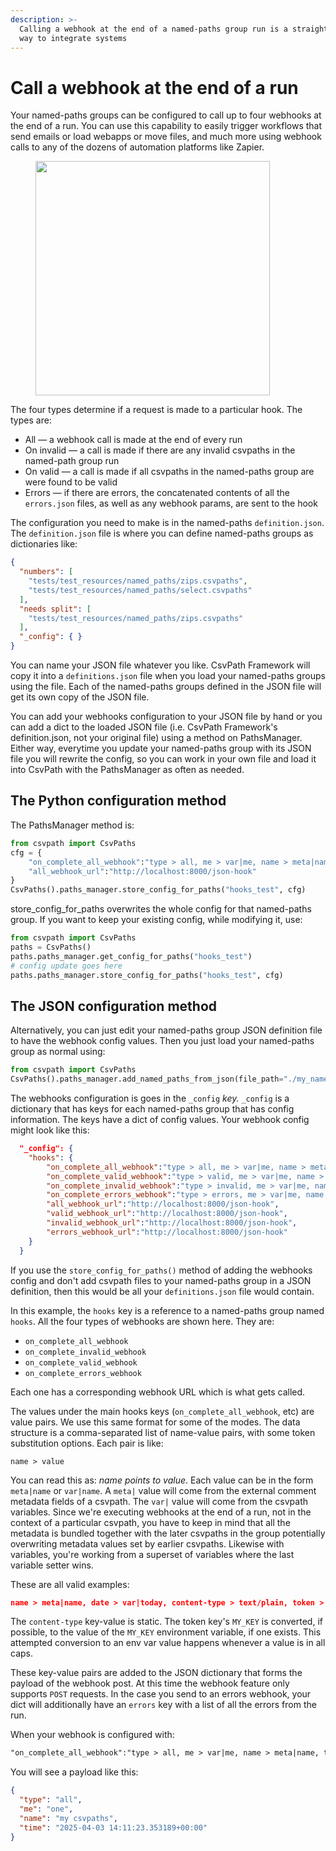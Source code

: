 ```yaml
---
description: >-
  Calling a webhook at the end of a named-paths group run is a straightforward
  way to integrate systems
---
```


# Call a webhook at the end of a run

Your named-paths groups can be configured to call up to four webhooks at the end of a run. You can use this capability to easily trigger workflows that send emails or load webapps or move files, and much more using webhook calls to any of the dozens of automation platforms like Zapier.

<figure><img src="../../.gitbook/assets/Screenshot 2025-04-03 at 2.06.23 PM.png" alt="" width="375"><figcaption></figcaption></figure>

The four types determine if a request is made to a particular hook. The types are:&#x20;

* All — a webhook call is made at the end of every run
* On invalid — a call is made if there are any invalid csvpaths in the named-path group run
* On valid — a call is made if all csvpaths in the named-paths group are were found to be valid
* Errors — if there are errors, the concatenated contents of all the `errors.json` files, as well as any webhook params, are sent to the hook

The configuration you need to make is in the named-paths `definition.json`. The `definition.json` file is where you can define named-paths groups as dictionaries like:&#x20;

```json
{
  "numbers": [
    "tests/test_resources/named_paths/zips.csvpaths",
    "tests/test_resources/named_paths/select.csvpaths"
  ],
  "needs split": [
    "tests/test_resources/named_paths/zips.csvpaths"
  ],
  "_config": { }
}
```

You can name your JSON file whatever you like. CsvPath Framework will copy it into a `definitions.json` file when you load your named-paths groups using the file. Each of the named-paths groups defined in the JSON file will get its own copy of the JSON file.&#x20;

You can add your webhooks configuration to your JSON file by hand or you can add a dict to the loaded JSON file (i.e. CsvPath Framework's definition.json, not your original file) using a method on PathsManager. Either way, everytime you update your named-paths group with its JSON file you will rewrite the config, so you can work in your own file and load it into CsvPath with the PathsManager as often as needed.

## The Python configuration method

The PathsManager method is:&#x20;

```python
from csvpath import CsvPaths
cfg = {
    "on_complete_all_webhook":"type > all, me > var|me, name > meta|name, time > var|now"
    "all_webhook_url":"http://localhost:8000/json-hook"
}
CsvPaths().paths_manager.store_config_for_paths("hooks_test", cfg)
```

store\_config\_for\_paths overwrites the whole config for that named-paths group. If you want to keep your existing config, while modifying it, use:&#x20;

```python
from csvpath import CsvPaths
paths = CsvPaths()
paths.paths_manager.get_config_for_paths("hooks_test")
# config update goes here
paths.paths_manager.store_config_for_paths("hooks_test", cfg)
```

## The JSON configuration method

Alternatively, you can just edit your named-paths group JSON definition file to have the webhook config values. Then you just load your named-paths group as normal using:

```python
from csvpath import CsvPaths
CsvPaths().paths_manager.add_named_paths_from_json(file_path="./my_named_paths.json")
```

The webhooks configuration is goes in the `_config` _key._ `_config` is a dictionary that has keys for each named-paths group that has config information. The keys have a dict of config values. Your webhook config might look like this:

```json
  "_config": {
    "hooks": {
        "on_complete_all_webhook":"type > all, me > var|me, name > meta|name, time > var|now",
        "on_complete_valid_webhook":"type > valid, me > var|me, name > meta|name, time > var|now",
        "on_complete_invalid_webhook":"type > invalid, me > var|me, name > meta|name, time > var|now",
        "on_complete_errors_webhook":"type > errors, me > var|me, name > meta|name, time > var|now",
        "all_webhook_url":"http://localhost:8000/json-hook",
        "valid_webhook_url":"http://localhost:8000/json-hook",
        "invalid_webhook_url":"http://localhost:8000/json-hook",
        "errors_webhook_url":"http://localhost:8000/json-hook"
    }
  }
```

If you use the `store_config_for_paths()` method of adding the webhooks config and don't add csvpath files to your named-paths group in a JSON definition, then this would be all your `definitions.json` file would contain.&#x20;

In this example, the `hooks` key is a reference to a named-paths group named `hooks`. All the four types of webhooks are shown here. They are:&#x20;

* `on_complete_all_webhook`
* `on_complete_invalid_webhook`
* `on_complete_valid_webhook`
* `on_complete_errors_webhook`

Each one has a corresponding webhook URL which is what gets called.

The values under the main hooks keys (`on_complete_all_webhook`, etc) are value pairs. We use this same format for some of the modes. The data structure is a comma-separated list of name-value pairs, with some token substitution options. Each pair is like:&#x20;

```
name > value
```

You can read this as: _name points to value_. Each value can be in the form `meta|name` or `var|name`. A `meta|` value will come from the external comment metadata fields of a csvpath. The `var|` value will come from the csvpath variables. Since we're executing webhooks at the end of a run, not in the context of a particular csvpath, you have to keep in mind that all the metadata is bundled together with the later csvpaths in the group potentially overwriting metadata values set by earlier csvpaths. Likewise with variables, you're working from a superset of variables where the last variable setter wins.

These are all valid examples:&#x20;

```json
name > meta|name, date > var|today, content-type > text/plain, token > MY_KEY
```

The `content-type` key-value is static. The token key's `MY_KEY` is converted, if possible, to the value of the `MY_KEY` environment variable, if one exists. This attempted conversion to an env var value happens whenever a value is in all caps.

These key-value pairs are added to the JSON dictionary that forms the payload of the webhook post. At this time the webhook feature only supports `POST` requests. In the case you send to an errors webhook, your dict will additionally have an `errors` key with a list of all the errors from the run.

When your webhook is configured with:&#x20;

```html
"on_complete_all_webhook":"type > all, me > var|me, name > meta|name, time > var|now"
```

You will see a payload like this:&#x20;

```json
{
  "type": "all",
  "me": "one",
  "name": "my csvpaths",
  "time": "2025-04-03 14:11:23.353189+00:00"
}
```

